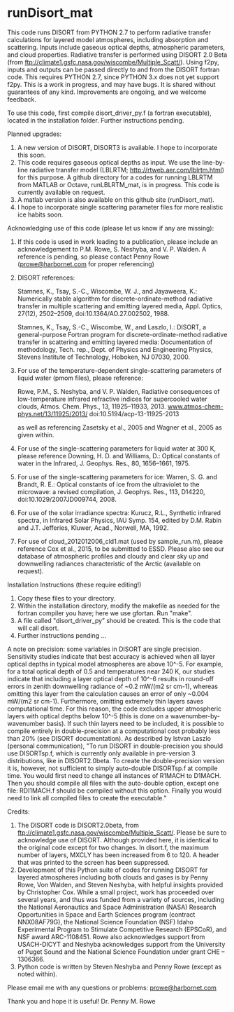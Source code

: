 runDisort_mat
==============

This code runs DISORT from PYTHON 2.7 to perform radiative transfer calculations for layered model atmospheres, including absorption and scattering. Inputs include gaseous optical depths, atmospheric parameters, and cloud properties. Radiative transfer is performed using DISORT 2.0 Beta (from ftp://climate1.gsfc.nasa.gov/wiscombe/Multiple_Scatt/). Using f2py, inputs and outputs can be passed directly to and from the DISORT fortran code. This requires PYTHON 2.7, since PYTHON 3.x does not yet support f2py. This is a work in progress, and may have bugs. It is shared without guarantees of any kind. Improvements are ongoing, and we welcome feedback.

To use this code, first compile disort_driver_py.f (a fortran executable), located in the installation folder. Further instructions pending.

Planned upgrades: 
1) A new version of DISORT, DISORT3 is available. I hope to incorporate this soon. 
2) This code requires gaseous optical depths as input. We use the line-by-line radiative transfer model (LBLRTM; http://rtweb.aer.com/lblrtm.html) for this purpose. A github directory for a codes for running LBLRTM from MATLAB or Octave, runLBLRTM_mat, is in progress. This code is currently available on request.
3) A matlab version is also available on this github site (runDisort_mat).
4) I hope to incorporate single scattering parameter files for more realistic ice habits soon.



Acknowledging use of this code (please let us know if any are missing):

1) If this code is used in work leading to a publication, please include an acknowledgement to P.M. Rowe, S. Neshyba, and V. P. Walden. A reference is pending, so please contact Penny Rowe (prowe@harbornet.com for proper referencing)

2) DISORT references: 

    Stamnes, K., Tsay, S.-C., Wiscombe, W. J., and Jayaweera, K.: Numerically stable algorithm for discrete-ordinate-method radiative transfer in multiple scattering and emitting layered media, Appl. Optics, 27(12), 2502–2509, doi:10.1364/AO.27.002502, 1988. 

    Stamnes, K., Tsay, S.-C., Wiscombe, W., and Laszlo, I.: DISORT, a general-purpose Fortran program for discrete-ordinate-method radiative transfer in scattering and emitting layered media: Documentation of methodology, Tech. rep., Dept. of Physics and Engineering Physics, Stevens Institute of Technology, Hoboken, NJ 07030, 2000. 

3) For use of the temperature-dependent single-scattering parameters of liquid water (pmom files), please reference: 

    Rowe, P.M., S. Neshyba, and V. P. Walden, Radiative consequences of low-temperature infrared refractive indices for supercooled water clouds, Atmos. Chem. Phys., 13, 11925–11933, 2013. www.atmos-chem-phys.net/13/11925/2013/ doi:10.5194/acp-13-11925-2013

    as well as referencing Zasetsky et al., 2005 and Wagner et al., 2005 as given within.

4) For use of the single-scattering parameters for liquid water at 300 K, please reference Downing, H. D. and Williams, D.: Optical constants of water in the Infrared, J. Geophys. Res., 80, 1656–1661, 1975.

5) For use of the single-scattering parameters for ice: Warren, S. G. and Brandt, R. E.: Optical constants of ice from the ultraviolet to the microwave: a revised compilation, J. Geophys. Res., 113, D14220, doi:10.1029/2007JD009744, 2008. 

6) For use of the solar irradiance spectra: Kurucz, R.L., Synthetic infrared spectra, in Infrared Solar Physics, IAU Symp. 154, edited by D.M. Rabin and J.T. Jefferies, Kluwer, Acad., Norwell, MA, 1992.

7) For use of cloud_2012012006_cld1.mat (used by sample_run.m), please reference Cox et al., 2015, to be submitted to ESSD. Please also see our database of atmospheric profiles and cloudy and clear sky up and downwelling radiances characteristic of the Arctic (available on request).



Installation Instructions (these require editing!)
1) Copy these files to your directory. 
2) Within the installation directory, modify the makefile as needed for the fortran compiler you have; here we use gfortan. Run "make".
3) A file called "disort_driver_py” should be created. This is the code that will call disort.
4) Further instructions pending ...


A note on precision: some variables in DISORT are single precision. Sensitivity studies indicate that best accuracy is achieved when all layer optical depths in typical model atmospheres are above 10^-5. For example, for a total optical depth of 0.5 and temperatures near 240 K, our studies indicate that including a layer optical depth of 10^-6 results in round-off errors in zenith downwelling radiance of ~0.2 mW/(m2 sr cm-1), whereas omitting this layer from the calculation causes an error of only ~0.004 mW/(m2 sr cm-1). Furthermore, omitting extremely thin layers saves computational time. For this reason, the code excludes upper atmospheric layers with optical depths below 10^-5 (this is done on a wavenumber-by-wavenumber basis). If such thin layers need to be included, it is possible to compile entirely in double-precision at a computational cost probably less than 20% (see DISORT documentation). As described by Istvan Laszlo (personal communication), "To run DISORT in double-precision you should use DISORTsp.f, which is currently only available in pre-version 3 distributions, like in DISORT2.0beta. To create the double-precision version it is, however, not sufficient to simply auto-double DISORTsp.f at compile time. You would first need to change all instances of R1MACH to D1MACH. Then you should compile all files with the auto-double option, except one file: RDI1MACH.f should be compiled without this option. Finally you would need to link all compiled files to create the executable."


Credits:

1) The DISORT code is DISORT2.0beta, from ftp://climate1.gsfc.nasa.gov/wiscombe/Multiple_Scatt/. Please be sure to acknowledge use of DISORT. Although provided here, it is identical to the original code except for two changes. In disort.f, the maximum number of layers, MXCLY has been increased from 6 to 120. A header that was printed to the screen has been suppressed.
2) Development of this Python suite of codes for running DISORT for layered atmospheres including both clouds and gases is by Penny Rowe, Von Walden, and Steven Neshyba, with helpful insights provided by Christopher Cox. While a small project, work has proceeded over several years, and thus was funded from a variety of sources, including the National Aeronautics and Space Administration (NASA) Research Opportunities in Space and Earth Sciences program (contract NNX08AF79G), the National Science Foundation (NSF) Idaho Experimental Program to Stimulate Competitive Research (EPSCoR), and NSF award ARC-1108451. Rowe also acknowledges support from USACH-DICYT and Neshyba acknowledges support from the University of Puget Sound and the National Science Foundation under grant CHE – 1306366.
3) Python code is written by Steven Neshyba and Penny Rowe (except as noted within). 



Please email me with any questions or problems: prowe@harbornet.com

Thank you and hope it is useful!
Dr. Penny M. Rowe
